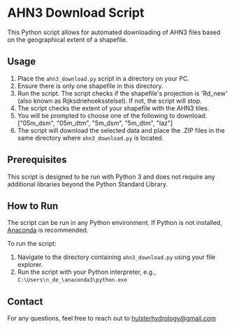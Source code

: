 # AHN3 Download Script

This Python script allows for automated downloading of AHN3 files based on the geographical extent of a shapefile.

## Usage

1. Place the `ahn3_download.py` script in a directory on your PC.
2. Ensure there is only one shapefile in this directory.
3. Run the script. The script checks if the shapefile's projection is 'Rd_new' (also known as Rijksdriehoeksstelsel). If not, the script will stop.
4. The script checks the extent of your shapefile with the AHN3 tiles.
5. You will be prompted to choose one of the following to download: ["05m_dsm", "05m_dtm", "5m_dsm", "5m_dtm", "laz"]
6. The script will download the selected data and place the .ZIP files in the same directory where `ahn3_download.py` is located.

## Prerequisites

This script is designed to be run with Python 3 and does not require any additional libraries beyond the Python Standard Library.

## How to Run

The script can be run in any Python environment. If Python is not installed, [Anaconda](https://www.anaconda.com/products/distribution) is recommended.

To run the script:

1. Navigate to the directory containing `ahn3_download.py` using your file explorer.
2. Run the script with your Python interpreter, e.g., `C:\Users\n_de_\anaconda3\python.exe`

## Contact

For any questions, feel free to reach out to hulsterhydrology@gmail.com

